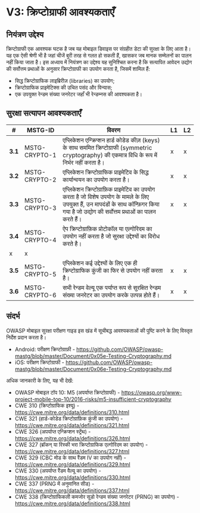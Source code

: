 # V3: क्रिप्टोग्राफी आवश्यकताएँ

## नियंत्रण उद्देश्य

क्रिप्टोग्राफी एक आवश्यक घटक है जब यह मोबाइल डिवाइस पर संग्रहीत डेटा की सुरक्षा के लिए आता है। यह एक ऐसी श्रेणी भी है जहां चीजें बुरी तरह से गलत हो सकती हैं, खासकर जब मानक सम्मेलनों का पालन नहीं किया जाता है। इस अध्याय में नियंत्रण का उद्देश्य यह सुनिश्चित करना है कि सत्यापित आवेदन उद्योग की सर्वोत्तम प्रथाओं के अनुसार क्रिप्टोग्राफी का उपयोग करता है, जिसमें शामिल हैं:

- सिद्ध क्रिप्टोग्राफिक लाइब्रिरीज़ (libraries) का उपयोग;
- क्रिप्टोग्राफिक प्राइमेटिक्स की उचित पसंद और विन्यास;
- एक उपयुक्त रेन्डम संख्या जनरेटर जहाँ भी रेन्डम्नस की आवश्यकता है।

## सुरक्षा सत्यापन आवश्यकताएँ

| # | MSTG-ID | विवरण | L1 | L2 |
| -- | ---------- | ---------------------- | - | - |
| **3.1** | MSTG-CRYPTO-1 | एप्लिकेशन एन्क्रिप्शन हार्ड कोडेड कीज़ (keys) के साथ सममित क्रिप्टोग्राफी (symmetric cryptography) की एकमात्र विधि के रूप में निर्भर नहीं करता है।| x | x |
| **3.2** | MSTG-CRYPTO-2 | एप्लिकेशन क्रिप्टोग्राफिक प्राइमेटिव के सिद्ध कार्यान्वयन का उपयोग करता है। | x | x |
| **3.3** | MSTG-CRYPTO-3 | एप्लिकेशन क्रिप्टोग्राफ़िक प्राइमेटिव का उपयोग करता है जो विशेष उपयोग के मामले के लिए उपयुक्त हैं, उन मापदंडों के साथ कॉन्फ़िगर किया गया है जो उद्योग की सर्वोत्तम प्रथाओं का पालन करते हैं। | x | x |
| **3.4** | MSTG-CRYPTO-4 | ऐप क्रिप्टोग्राफ़िक प्रोटोकॉल या एल्गोरिदम का उपयोग नहीं करता है जो सुरक्षा उद्देश्यों का विरोध करते है।
 | x | x |
| **3.5** | MSTG-CRYPTO-5 | एप्लिकेशन कई उद्देश्यों के लिए एक ही क्रिप्टोग्राफिक कुंजी का फिर से उपयोग नहीं करता है। | x | x |
| **3.6** | MSTG-CRYPTO-6 | सभी रेन्डम वेल्यू एक पर्याप्त रूप से सुरक्षित रेन्डम संख्या जनरेटर का उपयोग करके उत्पन्न होते हैं। | x | x |

## संदर्भ

OWASP मोबाइल सुरक्षा परीक्षण गाइड इस खंड में सूचीबद्ध आवश्यकताओं की पुष्टि करने के लिए विस्तृत निर्देश प्रदान करता है।

- Android: परीक्षण क्रिप्टोग्राफ़ी -  <https://github.com/OWASP/owasp-mastg/blob/master/Document/0x05e-Testing-Cryptography.md>
- iOS: परीक्षण क्रिप्टोग्राफी - <https://github.com/OWASP/owasp-mastg/blob/master/Document/0x06e-Testing-Cryptography.md>

अधिक जानकारी के लिए, यह भी देखें:

- OWASP मोबाइल टॉप 10: M5 (अपर्याप्त क्रिप्टोग्राफी) - <https://owasp.org/www-project-mobile-top-10/2016-risks/m5-insufficient-cryptography>
- CWE 310 (क्रिप्टोग्राफिक इश्यू) - <https://cwe.mitre.org/data/definitions/310.html>
- CWE 321 (हार्ड-कोडेड क्रिप्टोग्राफ़िक कुंजी का उपयोग) - <https://cwe.mitre.org/data/definitions/321.html>
- CWE 326 (अपर्याप्त एन्क्रिप्शन स्ट्रेंथ) - <https://cwe.mitre.org/data/definitions/326.html>
- CWE 327 (ब्रॉकन् या रिस्की भरा क्रिप्टोग्राफिक एल्गोरिदम का उपयोग) - <https://cwe.mitre.org/data/definitions/327.html>
- CWE 329 (CBC मोड के साथ रैंडम IV का उपयोग नहीं) - <https://cwe.mitre.org/data/definitions/329.html>
- CWE 330 (अपर्याप्त रैंडम वैल्यू का उपयोग) - <https://cwe.mitre.org/data/definitions/330.html>
- CWE 337 (PRNG में अनुमानित सीड) - <https://cwe.mitre.org/data/definitions/337.html>
- CWE 338 (क्रिप्टोग्राफिकली कमजोर सूडो रेन्डम संख्या जनरेटर (PRNG) का उपयोग) - <https://cwe.mitre.org/data/definitions/338.html>
